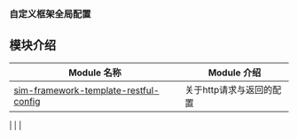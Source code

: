 

### 自定义框架全局配置


## 模块介绍
| Module 名称                                                  | Module 介绍                                                    |
| ------------------------------------------------------------ | ------------------------------------------------------------ |
| [sim-framework-template-restful-config](./sim-framework-template-restful-config)|       关于http请求与返回的配置          |












| []()| |
